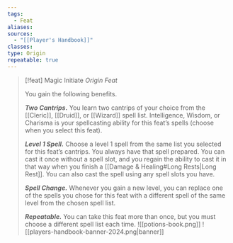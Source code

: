 ```yaml
---
tags:
  - Feat
aliases: 
sources:
  - "[[Player's Handbook]]"
classes: 
type: Origin
repeatable: true
---
```

>[!feat] Magic Initiate
>_Origin Feat_
>
>You gain the following benefits.
>
>**_Two Cantrips._** You learn two cantrips of your choice from the [[Cleric]], [[Druid]], or [[Wizard]] spell list. Intelligence, Wisdom, or Charisma is your spellcasting ability for this feat’s spells (choose when you select this feat).
>
>**_Level 1 Spell._** Choose a level 1 spell from the same list you selected for this feat’s cantrips. You always have that spell prepared. You can cast it once without a spell slot, and you regain the ability to cast it in that way when you finish a [[Damage & Healing#Long Rests\|Long Rest]]. You can also cast the spell using any spell slots you have.
>
>**_Spell Change._** Whenever you gain a new level, you can replace one of the spells you chose for this feat with a different spell of the same level from the chosen spell list.
>
>**_Repeatable._** You can take this feat more than once, but you must choose a different spell list each time.
>![[potions-book.png]]
![[players-handbook-banner-2024.png|banner]]